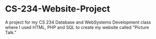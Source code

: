 # CS-234-Website-Project
A project for my CS 234 Database and WebSystems Development class where I used HTML, PHP and SQL to create my website called "Picture Talk."
